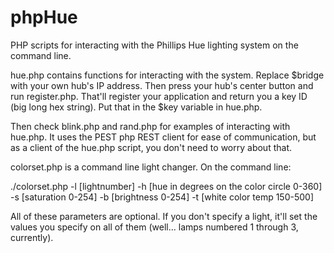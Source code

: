 phpHue
======

PHP scripts for interacting with the Phillips Hue lighting system on the command line.

hue.php contains functions for interacting with the system. Replace $bridge with your own hub's IP address. Then press your hub's center button and run register.php. That'll register your application and return you a key ID (big long hex string). Put that in the $key variable in hue.php.

Then check blink.php and rand.php for examples of interacting with hue.php. It uses the PEST php REST client for ease of communication, but as a client of the hue.php script, you don't need to worry about that.

colorset.php is a command line light changer. On the command line:

./colorset.php -l [lightnumber] -h [hue in degrees on the color circle 0-360] -s [saturation 0-254] -b [brightness 0-254] -t [white color temp 150-500]

All of these parameters are optional. If you don't specify a light, it'll set the values you specify on all of them (well... lamps numbered 1 through 3, currently).